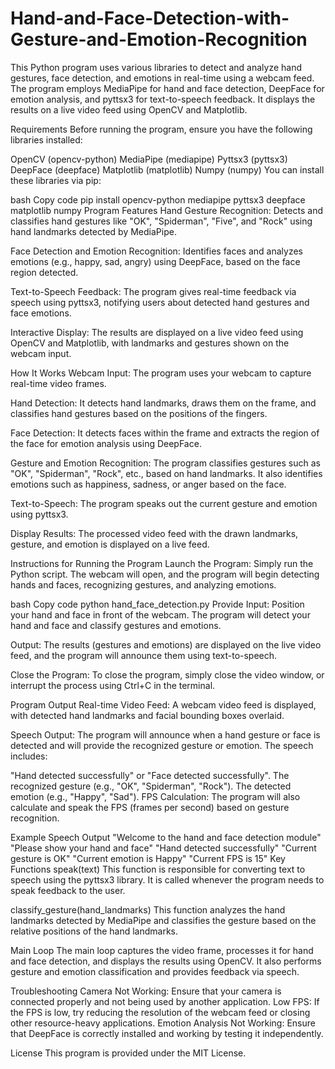 # Hand-and-Face-Detection-with-Gesture-and-Emotion-Recognition
This Python program uses various libraries to detect and analyze hand gestures, face detection, and emotions in real-time using a webcam feed. The program employs MediaPipe for hand and face detection, DeepFace for emotion analysis, and pyttsx3 for text-to-speech feedback. It displays the results on a live video feed using OpenCV and Matplotlib.

Requirements
Before running the program, ensure you have the following libraries installed:

OpenCV (opencv-python)
MediaPipe (mediapipe)
Pyttsx3 (pyttsx3)
DeepFace (deepface)
Matplotlib (matplotlib)
Numpy (numpy)
You can install these libraries via pip:

bash
Copy code
pip install opencv-python mediapipe pyttsx3 deepface matplotlib numpy
Program Features
Hand Gesture Recognition: Detects and classifies hand gestures like "OK", "Spiderman", "Five", and "Rock" using hand landmarks detected by MediaPipe.

Face Detection and Emotion Recognition: Identifies faces and analyzes emotions (e.g., happy, sad, angry) using DeepFace, based on the face region detected.

Text-to-Speech Feedback: The program gives real-time feedback via speech using pyttsx3, notifying users about detected hand gestures and face emotions.

Interactive Display: The results are displayed on a live video feed using OpenCV and Matplotlib, with landmarks and gestures shown on the webcam input.

How It Works
Webcam Input: The program uses your webcam to capture real-time video frames.

Hand Detection: It detects hand landmarks, draws them on the frame, and classifies hand gestures based on the positions of the fingers.

Face Detection: It detects faces within the frame and extracts the region of the face for emotion analysis using DeepFace.

Gesture and Emotion Recognition: The program classifies gestures such as "OK", "Spiderman", "Rock", etc., based on hand landmarks. It also identifies emotions such as happiness, sadness, or anger based on the face.

Text-to-Speech: The program speaks out the current gesture and emotion using pyttsx3.

Display Results: The processed video feed with the drawn landmarks, gesture, and emotion is displayed on a live feed.

Instructions for Running the Program
Launch the Program: Simply run the Python script. The webcam will open, and the program will begin detecting hands and faces, recognizing gestures, and analyzing emotions.

bash
Copy code
python hand_face_detection.py
Provide Input: Position your hand and face in front of the webcam. The program will detect your hand and face and classify gestures and emotions.

Output: The results (gestures and emotions) are displayed on the live video feed, and the program will announce them using text-to-speech.

Close the Program: To close the program, simply close the video window, or interrupt the process using Ctrl+C in the terminal.

Program Output
Real-time Video Feed: A webcam video feed is displayed, with detected hand landmarks and facial bounding boxes overlaid.

Speech Output: The program will announce when a hand gesture or face is detected and will provide the recognized gesture or emotion. The speech includes:

"Hand detected successfully" or "Face detected successfully".
The recognized gesture (e.g., "OK", "Spiderman", "Rock").
The detected emotion (e.g., "Happy", "Sad").
FPS Calculation: The program will also calculate and speak the FPS (frames per second) based on gesture recognition.

Example Speech Output
"Welcome to the hand and face detection module"
"Please show your hand and face"
"Hand detected successfully"
"Current gesture is OK"
"Current emotion is Happy"
"Current FPS is 15"
Key Functions
speak(text)
This function is responsible for converting text to speech using the pyttsx3 library. It is called whenever the program needs to speak feedback to the user.

classify_gesture(hand_landmarks)
This function analyzes the hand landmarks detected by MediaPipe and classifies the gesture based on the relative positions of the hand landmarks.

Main Loop
The main loop captures the video frame, processes it for hand and face detection, and displays the results using OpenCV. It also performs gesture and emotion classification and provides feedback via speech.

Troubleshooting
Camera Not Working: Ensure that your camera is connected properly and not being used by another application.
Low FPS: If the FPS is low, try reducing the resolution of the webcam feed or closing other resource-heavy applications.
Emotion Analysis Not Working: Ensure that DeepFace is correctly installed and working by testing it independently.

License
This program is provided under the MIT License.







